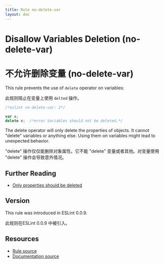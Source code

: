 ```yaml
---
title: Rule no-delete-var
layout: doc
---
```

<!-- Note: No pull requests accepted for this file. See README.md in the root directory for details. -->
# Disallow Variables Deletion (no-delete-var)
# 不允许删除变量 (no-delete-var)

This rule prevents the use of `delete` operator on variables:

此规则阻止在变量上使用 `delted` 操作。

```js
/*eslint no-delete-var: 2*/

var x;
delete x;  /*error Variables should not be deleted.*/
```

The delete operator will only delete the properties of objects. It cannot "delete" variables or anything else. Using them on variables might lead to unexpected behavior.

"delete" 操作仅仅能删除对象属性。它不能 "delete" 变量或者其他。对变量使用 "delete" 操作会导致意外情况。
## Further Reading

* [Only properties should be deleted](http://jslinterrors.com/only-properties-should-be-deleted/)

## Version

This rule was introduced in ESLint 0.0.9.

此规则在ESLint 0.0.9 中被引入。

## Resources

* [Rule source](https://github.com/eslint/eslint/tree/master/lib/rules/no-delete-var.js)
* [Documentation source](https://github.com/eslint/eslint/tree/master/docs/rules/no-delete-var.md)
